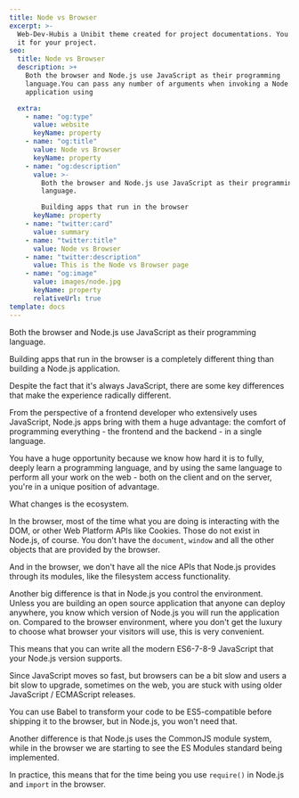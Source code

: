 ```yaml
---
title: Node vs Browser
excerpt: >-
  Web-Dev-Hubis a Unibit theme created for project documentations. You can use
  it for your project.
seo:
  title: Node vs Browser
  description: >+
    Both the browser and Node.js use JavaScript as their programming
    language.You can pass any number of arguments when invoking a Node.js
    application using

  extra:
    - name: "og:type"
      value: website
      keyName: property
    - name: "og:title"
      value: Node vs Browser
      keyName: property
    - name: "og:description"
      value: >-
        Both the browser and Node.js use JavaScript as their programming
        language.

        Building apps that run in the browser
      keyName: property
    - name: "twitter:card"
      value: summary
    - name: "twitter:title"
      value: Node vs Browser
    - name: "twitter:description"
      value: This is the Node vs Browser page
    - name: "og:image"
      value: images/node.jpg
      keyName: property
      relativeUrl: true
template: docs
---
```


Both the browser and Node.js use JavaScript as their programming language.

Building apps that run in the browser is a completely different thing than building a Node.js application.

Despite the fact that it's always JavaScript, there are some key differences that make the experience radically different.

From the perspective of a frontend developer who extensively uses JavaScript, Node.js apps bring with them a huge advantage: the comfort of programming everything - the frontend and the backend - in a single language.

You have a huge opportunity because we know how hard it is to fully, deeply learn a programming language, and by using the same language to perform all your work on the web - both on the client and on the server, you're in a unique position of advantage.

What changes is the ecosystem.

In the browser, most of the time what you are doing is interacting with the DOM, or other Web Platform APIs like Cookies. Those do not exist in Node.js, of course. You don't have the `document`, `window` and all the other objects that are provided by the browser.

And in the browser, we don't have all the nice APIs that Node.js provides through its modules, like the filesystem access functionality.

Another big difference is that in Node.js you control the environment. Unless you are building an open source application that anyone can deploy anywhere, you know which version of Node.js you will run the application on. Compared to the browser environment, where you don't get the luxury to choose what browser your visitors will use, this is very convenient.

This means that you can write all the modern ES6-7-8-9 JavaScript that your Node.js version supports.

Since JavaScript moves so fast, but browsers can be a bit slow and users a bit slow to upgrade, sometimes on the web, you are stuck with using older JavaScript / ECMAScript releases.

You can use Babel to transform your code to be ES5-compatible before shipping it to the browser, but in Node.js, you won't need that.

Another difference is that Node.js uses the CommonJS module system, while in the browser we are starting to see the ES Modules standard being implemented.

In practice, this means that for the time being you use `require()` in Node.js and `import` in the browser.
